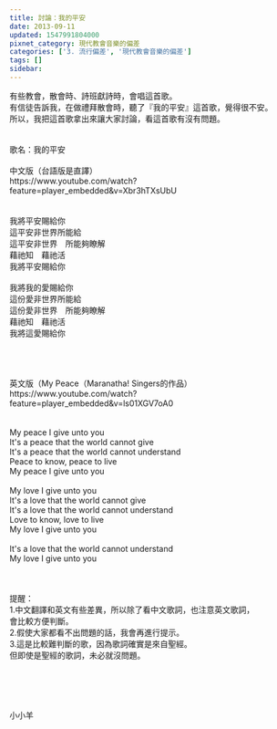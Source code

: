 ```yaml
---
title: 討論：我的平安
date: 2013-09-11
updated: 1547991804000
pixnet_category: 現代教會音樂的偏差
categories: ['3. 流行偏差', '現代教會音樂的偏差']
tags: []
sidebar: 
---
```


<p>有些教會，散會時、詩班獻詩時，會唱這首歌。<br/>有信徒告訴我，在做禮拜散會時，聽了『我的平安』這首歌，覺得很不安。<br/>所以，我把這首歌拿出來讓大家討論，看這首歌有沒有問題。<br/><br/><!--more--><br/>歌名：我的平安<br/><br/>中文版（台語版是直譯）<br/>https://www.youtube.com/watch?feature=player_embedded&amp;v=Xbr3hTXsUbU<br/><br/><br/>我將平安賜給你<br/>這平安非世界所能給<br/>這平安非世界　所能夠瞭解<br/>藉祂知　藉祂活<br/>我將平安賜給你<br/><br/>我將我的愛賜給你<br/>這份愛非世界所能給<br/>這份愛非世界　所能夠瞭解<br/>藉祂知　藉祂活<br/>我將這愛賜給你<br/><br/><br/><br/><br/>英文版（My Peace（Maranatha! Singers的作品）<br/>https://www.youtube.com/watch?feature=player_embedded&amp;v=ls01XGV7oA0<br/><br/><br/>My peace I give unto you<br/>It's a peace that the world cannot give<br/>It's a peace that the world cannot understand<br/>Peace to know, peace to live<br/>My peace I give unto you<br/><br/>My love I give unto you<br/>It's a love that the world cannot give<br/>It's a love that the world cannot understand<br/>Love to know, love to live<br/>My love I give unto you<br/><br/>It's a love that the world cannot understand<br/>My love I give unto you <br/><br/><br/><br/>提醒：<br/>1.中文翻譯和英文有些差異，所以除了看中文歌詞，也注意英文歌詞，<br/>會比較方便判斷。<br/>2.假使大家都看不出問題的話，我會再進行提示。<br/>3.這是比較難判斷的歌，因為歌詞確實是來自聖經。<br/>但即使是聖經的歌詞，未必就沒問題。<br/><br/><br/><br/><br/><br/>小小羊<br/><br/><br/><br/></p>